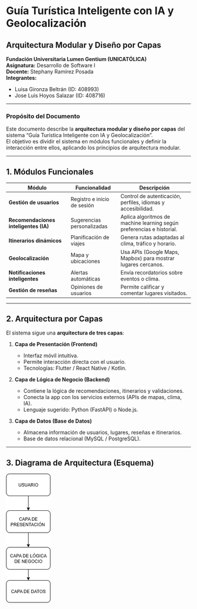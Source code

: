 # Guía Turística Inteligente con IA y Geolocalización  
## Arquitectura Modular y Diseño por Capas  

**Fundación Universitaria Lumen Gentium (UNICATÓLICA)**  
**Asignatura:** Desarrollo de Software I  
**Docente:** Stephany Ramírez Posada  
**Integrantes:**  
- Luisa Gironza Beltrán (ID: 408993)  
- Jose Luis Hoyos Salazar (ID: 408716)  

---

### Propósito del Documento
Este documento describe la **arquitectura modular y diseño por capas** del sistema “Guía Turística Inteligente con IA y Geolocalización”.  
El objetivo es dividir el sistema en módulos funcionales y definir la interacción entre ellos, aplicando los principios de arquitectura modular.

---

## 1. Módulos Funcionales

| Módulo | Funcionalidad | Descripción |
|--------|----------------|-------------|
| **Gestión de usuarios** | Registro e inicio de sesión | Control de autenticación, perfiles, idiomas y accesibilidad. |
| **Recomendaciones inteligentes (IA)** | Sugerencias personalizadas | Aplica algoritmos de machine learning según preferencias e historial. |
| **Itinerarios dinámicos** | Planificación de viajes | Genera rutas adaptadas al clima, tráfico y horario. |
| **Geolocalización** | Mapa y ubicaciones | Usa APIs (Google Maps, Mapbox) para mostrar lugares cercanos. |
| **Notificaciones inteligentes** | Alertas automáticas | Envía recordatorios sobre eventos o clima. |
| **Gestión de reseñas** | Opiniones de usuarios | Permite calificar y comentar lugares visitados. |

---

## 2. Arquitectura por Capas

El sistema sigue una **arquitectura de tres capas**:

1. **Capa de Presentación (Frontend)**  
   - Interfaz móvil intuitiva.  
   - Permite interacción directa con el usuario.  
   - Tecnologías: Flutter / React Native / Kotlin.  

2. **Capa de Lógica de Negocio (Backend)**  
   - Contiene la lógica de recomendaciones, itinerarios y validaciones.  
   - Conecta la app con los servicios externos (APIs de mapas, clima, IA).  
   - Lenguaje sugerido: Python (FastAPI) o Node.js.  

3. **Capa de Datos (Base de Datos)**  
   - Almacena información de usuarios, lugares, reseñas e itinerarios.  
   - Base de datos relacional (MySQL / PostgreSQL).  

---

## 3. Diagrama de Arquitectura (Esquema)
![Diagrama de Arquitectura](../interfaces/arquitectura_modular.drawio.png)


